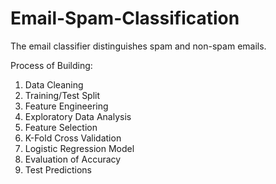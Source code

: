# Email-Spam-Classification
The email classifier distinguishes spam and non-spam emails. 

Process of Building: 
1. Data Cleaning
3. Training/Test Split
4. Feature Engineering
5. Exploratory Data Analysis
6. Feature Selection
7. K-Fold Cross Validation
8. Logistic Regression Model
9. Evaluation of Accuracy 
10. Test Predictions
